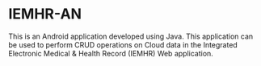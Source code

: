 # IEMHR-AN
This is an Android application developed using Java. This application can be used to perform CRUD operations on Cloud data in the Integrated Electronic Medical &amp; Health Record (IEMHR) Web application.
